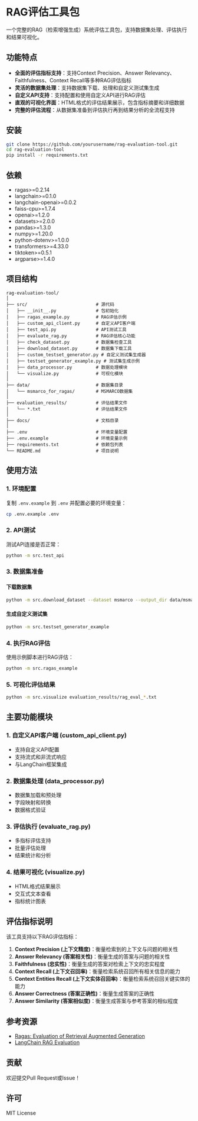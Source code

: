 # RAG评估工具包

一个完整的RAG（检索增强生成）系统评估工具包，支持数据集处理、评估执行和结果可视化。

## 功能特点

- **全面的评估指标支持**：支持Context Precision、Answer Relevancy、Faithfulness、Context Recall等多种RAG评估指标
- **灵活的数据集处理**：支持数据集下载、处理和自定义测试集生成
- **自定义API支持**：支持配置和使用自定义API进行RAG评估
- **直观的可视化界面**：HTML格式的评估结果展示，包含指标摘要和详细数据
- **完整的评估流程**：从数据集准备到评估执行再到结果分析的全流程支持

## 安装

```bash
git clone https://github.com/yourusername/rag-evaluation-tool.git
cd rag-evaluation-tool
pip install -r requirements.txt
```

## 依赖

- ragas>=0.2.14
- langchain>=0.1.0
- langchain-openai>=0.0.2
- faiss-cpu>=1.7.4
- openai>=1.2.0
- datasets>=2.0.0
- pandas>=1.3.0
- numpy>=1.20.0
- python-dotenv>=1.0.0
- transformers>=4.33.0
- tiktoken>=0.5.1
- argparse>=1.4.0

## 项目结构

```
rag-evaluation-tool/
│
├── src/                          # 源代码
│   ├── __init__.py               # 包初始化
│   ├── ragas_example.py          # RAG评估示例
│   ├── custom_api_client.py      # 自定义API客户端
│   ├── test_api.py               # API测试工具
│   ├── evaluate_rag.py           # RAG评估核心功能
│   ├── check_dataset.py          # 数据集检查工具
│   ├── download_dataset.py       # 数据集下载工具
│   ├── custom_testset_generator.py # 自定义测试集生成器
│   ├── testset_generator_example.py # 测试集生成示例
│   ├── data_processor.py         # 数据处理模块
│   └── visualize.py              # 可视化模块
│
├── data/                         # 数据集目录
│   └── msmarco_for_ragas/        # MSMARCO数据集
│
├── evaluation_results/           # 评估结果文件
│   └── *.txt                     # 评估结果文件
│
├── docs/                         # 文档目录
│
├── .env                          # 环境变量配置
├── .env.example                  # 环境变量示例
├── requirements.txt              # 依赖包列表
└── README.md                     # 项目说明
```

## 使用方法

### 1. 环境配置

复制 `.env.example` 到 `.env` 并配置必要的环境变量：

```bash
cp .env.example .env
```

### 2. API测试

测试API连接是否正常：

```bash
python -m src.test_api
```

### 3. 数据集准备

#### 下载数据集

```bash
python -m src.download_dataset --dataset msmarco --output_dir data/msmarco_for_ragas
```

#### 生成自定义测试集

```bash
python -m src.testset_generator_example
```

### 4. 执行RAG评估

使用示例脚本进行RAG评估：

```bash
python -m src.ragas_example
```

### 5. 可视化评估结果

```bash
python -m src.visualize evaluation_results/rag_eval_*.txt
```

## 主要功能模块

### 1. 自定义API客户端 (custom_api_client.py)

- 支持自定义API配置
- 支持流式和非流式响应
- 与LangChain框架集成

### 2. 数据集处理 (data_processor.py)

- 数据集加载和预处理
- 字段映射和转换
- 数据格式验证

### 3. 评估执行 (evaluate_rag.py)

- 多指标评估支持
- 批量评估处理
- 结果统计和分析

### 4. 结果可视化 (visualize.py)

- HTML格式结果展示
- 交互式文本查看
- 指标统计图表

## 评估指标说明

该工具支持以下RAG评估指标：

1. **Context Precision (上下文精度)**：衡量检索到的上下文与问题的相关性
2. **Answer Relevancy (答案相关性)**：衡量生成的答案与问题的相关性
3. **Faithfulness (忠实性)**：衡量生成的答案对检索上下文的忠实程度
4. **Context Recall (上下文召回率)**：衡量检索系统召回所有相关信息的能力
5. **Context Entities Recall (上下文实体召回率)**：衡量检索系统召回关键实体的能力
6. **Answer Correctness (答案正确性)**：衡量生成答案的正确性
7. **Answer Similarity (答案相似度)**：衡量生成答案与参考答案的相似程度

## 参考资源

- [Ragas: Evaluation of Retrieval Augmented Generation](https://docs.ragas.io/)
- [LangChain RAG Evaluation](https://python.langchain.com/docs/guides/evaluation/)

## 贡献

欢迎提交Pull Request或Issue！

## 许可

MIT License 